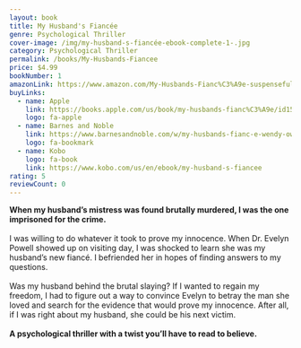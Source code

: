 ```yaml
---
layout: book
title: My Husband's Fiancée
genre: Psychological Thriller
cover-image: /img/my-husband-s-fiancée-ebook-complete-1-.jpg
category: Psychological Thriller
permalink: /books/My-Husbands-Fiancee
price: $4.99
bookNumber: 1
amazonLink: https://www.amazon.com/My-Husbands-Fianc%C3%A9e-suspenseful-psychological-ebook/dp/B09D19123C/ref=sr_1_3?dchild=1&keywords=my+husbands+fiancee&qid=1633617610&sr=8-3
buyLinks:
  - name: Apple
    link: https://books.apple.com/us/book/my-husbands-fianc%C3%A9e/id1584528404
    logo: fa-apple
  - name: Barnes and Noble
    link: https://www.barnesandnoble.com/w/my-husbands-fianc-e-wendy-owens/1140135303?ean=2940165444845
    logo: fa-bookmark
  - name: Kobo
    logo: fa-book
    link: https://www.kobo.com/us/en/ebook/my-husband-s-fiancee
rating: 5
reviewCount: 0
---
```

**When my husband’s mistress was found brutally murdered, I was the one imprisoned for the crime.**\
\
I was willing to do whatever it took to prove my innocence. When Dr. Evelyn Powell showed up on visiting day, I was shocked to learn she was my husband’s new fiancé. I befriended her in hopes of finding answers to my questions.\
\
Was my husband behind the brutal slaying? If I wanted to regain my freedom, I had to figure out a way to convince Evelyn to betray the man she loved and search for the evidence that would prove my innocence. After all, if I was right about my husband, she could be his next victim.\
\
**A psychological thriller with a twist you’ll have to read to believe.**